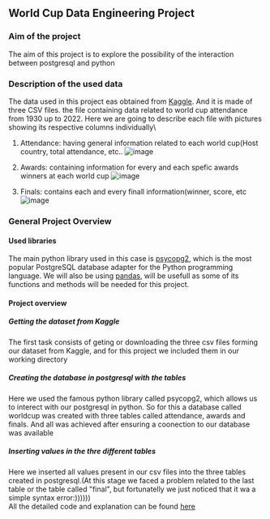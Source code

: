 
## World Cup Data Engineering Project

### Aim of the project
The aim of this project is to explore the possibility of the interaction between postgresql and python
### Description of the used data
The data used in this project eas obtained from [Kaggle](https://www.kaggle.com/datasets/rajkumarpandey02/fifa-world-cup-attendance-19302022?select=FIFA+World+Cup+Award.csv). And it is made of three CSV files. the file containing data related to world cup attendance from 1930 up to 2022. Here we are going to describe each file with pictures showing its respective columns individually\
1. Attendance: having general information related to each world cup(Host country, total attendance, etc..
![image](https://user-images.githubusercontent.com/120035660/229309079-42ffb04c-f3cc-4638-8f54-f74c483f758e.png)

2. Awards: containing information for every and each spefic awards winners at each world cup
![image](https://user-images.githubusercontent.com/120035660/229309134-12641c27-df4a-4953-8b11-53fc5ef29f0f.png)

3. Finals: contains each and every finall information(winner, score, etc
![image](https://user-images.githubusercontent.com/120035660/229309177-3611deb4-9762-4559-ba6c-12ad3be5e0d8.png)



### General Project Overview
#### Used libraries
The main python library used in this case is [psycopg2](https://www.psycopg.org/docs/), which is the most popular PostgreSQL database adapter for the Python programming language. 
We will also be using [pandas](https://pandas.pydata.org/docs/), will be usefull as some of its functions and methods will be needed for this project.
#### Project overview
##### Getting the dataset from Kaggle
The first task consists of geting or downloading the three csv files forming our dataset from Kaggle, and for this project we included them in our working directory
##### Creating the database in postgresql with the tables 
Here we used the famous python library called psycopg2, which allows us to interect with our postgresql in python. So for this a database called worldcup was created with three tables called attendance, awards and finals. And all was achieved after ensuring a coonection to our database was available
##### Inserting values in the thre different tables
Here we inserted all values present in our csv files into the three tables created in postgresql.(At this stage we faced a problem related to the last table or the table called "final", but fortunatelly we just noticed that it wa a simple syntax error:))))))
\
All the detailed code and explanation can be found [here](https://github.com/JulienAganze/World-Cup-Data-Engineering-Project-Postgres/blob/master/Data_Engineer_Project1.ipynb)
